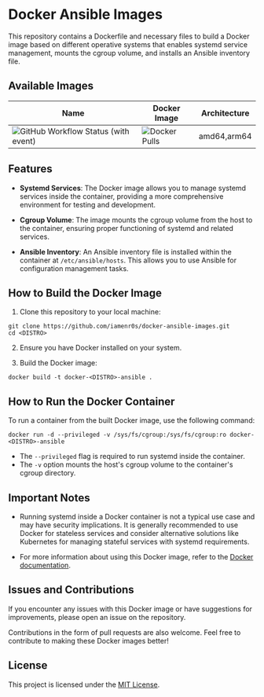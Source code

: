# Docker Ansible Images

This repository contains a Dockerfile and necessary files to build a Docker image based on different operative systems that enables systemd service management, mounts the cgroup volume, and installs an Ansible inventory file.

## Available Images

| Name | Docker Image | Architecture |
|------|--------------|--------------|
|![GitHub Workflow Status (with event)](https://img.shields.io/github/actions/workflow/status/iamenr0s/docker-ansible-images/.github%2Fworkflows%2Frockylinux8.yml)|![Docker Pulls](https://img.shields.io/dockerpulls/iamenr0s/docker-rockylinux8-ansible)|amd64,arm64|

## Features

- **Systemd Services**: The Docker image allows you to manage systemd services inside the container, providing a more comprehensive environment for testing and development.

- **Cgroup Volume**: The image mounts the cgroup volume from the host to the container, ensuring proper functioning of systemd and related services.

- **Ansible Inventory**: An Ansible inventory file is installed within the container at `/etc/ansible/hosts`. This allows you to use Ansible for configuration management tasks.

## How to Build the Docker Image

1. Clone this repository to your local machine:

```
git clone https://github.com/iamenr0s/docker-ansible-images.git
cd <DISTRO>
```

2. Ensure you have Docker installed on your system.

3. Build the Docker image:
```
docker build -t docker-<DISTRO>-ansible .
```

## How to Run the Docker Container

To run a container from the built Docker image, use the following command:
```
docker run -d --privileged -v /sys/fs/cgroup:/sys/fs/cgroup:ro docker-<DISTRO>-ansible
```

- The `--privileged` flag is required to run systemd inside the container.
- The `-v` option mounts the host's cgroup volume to the container's cgroup directory.

## Important Notes

- Running systemd inside a Docker container is not a typical use case and may have security implications. It is generally recommended to use Docker for stateless services and consider alternative solutions like Kubernetes for managing stateful services with systemd requirements.

- For more information about using this Docker image, refer to the [Docker documentation](https://docs.docker.com/).

## Issues and Contributions

If you encounter any issues with this Docker image or have suggestions for improvements, please open an issue on the repository.

Contributions in the form of pull requests are also welcome. Feel free to contribute to making these Docker images better!

## License

This project is licensed under the [MIT License](LICENSE).
